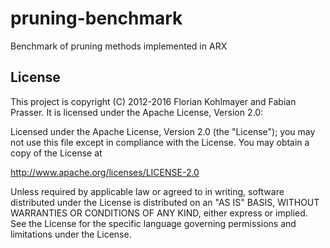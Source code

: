# pruning-benchmark
Benchmark of pruning methods implemented in ARX

License
------

This project is copyright (C) 2012-2016 Florian Kohlmayer and Fabian Prasser. 
It is licensed under the Apache License, Version 2.0:

Licensed under the Apache License, Version 2.0 (the "License"); 
you may not use this file except in compliance with the License. 
You may obtain a copy of the License at

http://www.apache.org/licenses/LICENSE-2.0

Unless required by applicable law or agreed to in writing, 
software distributed under the License is distributed on 
an "AS IS" BASIS, WITHOUT WARRANTIES OR CONDITIONS OF ANY KIND, 
either express or implied. See the License for the specific language 
governing permissions and limitations under the License. 
